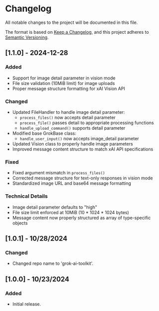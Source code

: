 # Changelog

All notable changes to the project will be documented in this file.

The format is based on [Keep a Changelog](https://keepachangelog.com/en/1.0.0/), and this project adheres to [Semantic Versioning](https://semver.org/spec/v2.0.0.html).

## [1.1.0] - 2024-12-28

### Added
- Support for image detail parameter in vision mode
- File size validation (10MiB limit) for image uploads
- Proper message structure formatting for xAI Vision API

### Changed
- Updated FileHandler to handle image detail parameter:
  - `process_files()` now accepts detail parameter
  - `process_file()` passes detail to appropriate processing functions
  - `handle_upload_command()` supports detail parameter
- Modified base GrokBase class:
  - `handle_user_input()` now accepts image_detail parameter
- Updated Vision class to properly handle image parameters
- Improved message content structure to match xAI API specifications

### Fixed
- Fixed argument mismatch in `process_files()`
- Corrected message structure for text-only responses in vision mode
- Standardized image URL and base64 message formatting

### Technical Details
- Image detail parameter defaults to "high"
- File size limit enforced at 10MiB (10 * 1024 * 1024 bytes)
- Message content now properly structured as array of type-specific objects

## [1.0.1] - 10/28/2024

### Changed
- Changed repo name to 'grok-ai-toolkit'.

## [1.0.0] - 10/23/2024

### Added
- Initial release.
